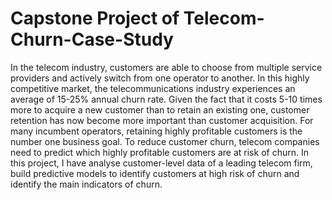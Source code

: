 # Capstone Project of Telecom-Churn-Case-Study
In the telecom industry, customers are able to choose from multiple service providers and actively switch from one operator to another. In this highly competitive market, the telecommunications industry experiences an average of 15-25% annual churn rate. Given the fact that it costs 5-10 times more to acquire a new customer than to retain an existing one, customer retention has now become more important than customer acquisition.
For many incumbent operators, retaining highly profitable customers is the number one business goal.
To reduce customer churn, telecom companies need to predict which highly profitable customers are at risk of churn.
In this project, I have analyse customer-level data of a leading telecom firm, build predictive models to identify customers at high risk of churn and identify the main indicators of churn.
